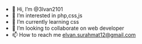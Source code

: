 - 👋 Hi, I’m @3lvan2101
- 👀 I’m interested in php,css,js
- 🌱 I’m currently learning css
- 💞️ I’m looking to collaborate on web developer
- 📫 How to reach me elvan.surahmat12@gmail.com


<!---
3lvan2101/3lvan2101 is a ✨ special ✨ repository because its `README.md` (this file) appears on your GitHub profile.
You can click the Preview link to take a look at your changes.
--->

